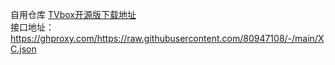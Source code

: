 自用仓库
[TVbox开源版下载地址](https://wws.lanzouv.com/b03j4ulyh#999)   
接口地址：https://ghproxy.com/https://raw.githubusercontent.com/80947108/-/main/XC.json
